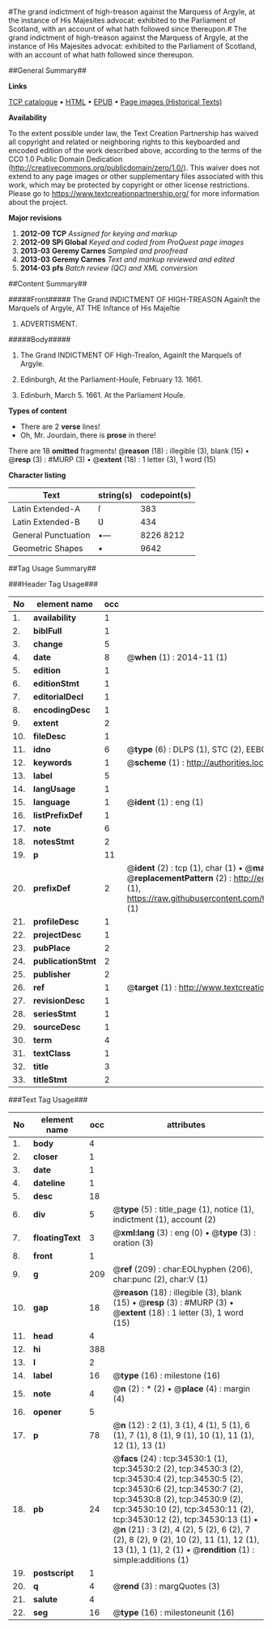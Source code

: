 #The grand indictment of high-treason against the Marquess of Argyle, at the instance of His Majesites advocat: exhibited to the Parliament of Scotland, with an account of what hath followed since thereupon.#
The grand indictment of high-treason against the Marquess of Argyle, at the instance of His Majesites advocat: exhibited to the Parliament of Scotland, with an account of what hath followed since thereupon.

##General Summary##

**Links**

[TCP catalogue](http://www.ota.ox.ac.uk/tcp/)  • 
[HTML](http://tei.it.ox.ac.uk/tcp/Texts-HTML/free/A41/A41757.html)  • 
[EPUB](http://tei.it.ox.ac.uk/tcp/Texts-EPUB/free/A41/A41757.epub) • 
[Page images (Historical Texts)](https://historicaltexts.jisc.ac.uk/eebo-99830081e)

**Availability**

To the extent possible under law, the Text Creation Partnership has waived all copyright and related or neighboring rights to this keyboarded and encoded edition of the work described above, according to the terms of the CC0 1.0 Public Domain Dedication (http://creativecommons.org/publicdomain/zero/1.0/). This waiver does not extend to any page images or other supplementary files associated with this work, which may be protected by copyright or other license restrictions. Please go to https://www.textcreationpartnership.org/ for more information about the project.

**Major revisions**

1. __2012-09__ __TCP__ *Assigned for keying and markup*
1. __2012-09__ __SPi Global__ *Keyed and coded from ProQuest page images*
1. __2013-03__ __Geremy Carnes__ *Sampled and proofread*
1. __2013-03__ __Geremy Carnes__ *Text and markup reviewed and edited*
1. __2014-03__ __pfs__ *Batch review (QC) and XML conversion*

##Content Summary##

#####Front#####
The Grand INDICTMENT OF HIGH-TREASON Againſt the Marqueſs of Argyle, AT THE Inſtance of His Majeſtie
1. ADVERTISMENT.

#####Body#####

1. The Grand INDICTMENT OF High-Treaſon, Againſt the Marqueſs of Argyle.

1. Edinburgh, At the Parliament-Houſe, February 13. 1661.

1. Edinburh, March 5. 1661. At the Parliament Houſe.

**Types of content**

  * There are 2 **verse** lines!
  * Oh, Mr. Jourdain, there is **prose** in there!

There are 18 **omitted** fragments! 
 @__reason__ (18) : illegible (3), blank (15)  •  @__resp__ (3) : #MURP (3)  •  @__extent__ (18) : 1 letter (3), 1 word (15)

**Character listing**


|Text|string(s)|codepoint(s)|
|---|---|---|
|Latin Extended-A|ſ|383|
|Latin Extended-B|Ʋ|434|
|General Punctuation|•—|8226 8212|
|Geometric Shapes|▪|9642|

##Tag Usage Summary##

###Header Tag Usage###

|No|element name|occ|attributes|
|---|---|---|---|
|1.|__availability__|1||
|2.|__biblFull__|1||
|3.|__change__|5||
|4.|__date__|8| @__when__ (1) : 2014-11 (1)|
|5.|__edition__|1||
|6.|__editionStmt__|1||
|7.|__editorialDecl__|1||
|8.|__encodingDesc__|1||
|9.|__extent__|2||
|10.|__fileDesc__|1||
|11.|__idno__|6| @__type__ (6) : DLPS (1), STC (2), EEBO-CITATION (1), PROQUEST (1), VID (1)|
|12.|__keywords__|1| @__scheme__ (1) : http://authorities.loc.gov/ (1)|
|13.|__label__|5||
|14.|__langUsage__|1||
|15.|__language__|1| @__ident__ (1) : eng (1)|
|16.|__listPrefixDef__|1||
|17.|__note__|6||
|18.|__notesStmt__|2||
|19.|__p__|11||
|20.|__prefixDef__|2| @__ident__ (2) : tcp (1), char (1)  •  @__matchPattern__ (2) : ([0-9\-]+):([0-9IVX]+) (1), (.+) (1)  •  @__replacementPattern__ (2) : http://eebo.chadwyck.com/downloadtiff?vid=$1&page=$2 (1), https://raw.githubusercontent.com/textcreationpartnership/Texts/master/tcpchars.xml#$1 (1)|
|21.|__profileDesc__|1||
|22.|__projectDesc__|1||
|23.|__pubPlace__|2||
|24.|__publicationStmt__|2||
|25.|__publisher__|2||
|26.|__ref__|1| @__target__ (1) : http://www.textcreationpartnership.org/docs/. (1)|
|27.|__revisionDesc__|1||
|28.|__seriesStmt__|1||
|29.|__sourceDesc__|1||
|30.|__term__|4||
|31.|__textClass__|1||
|32.|__title__|3||
|33.|__titleStmt__|2||


###Text Tag Usage###

|No|element name|occ|attributes|
|---|---|---|---|
|1.|__body__|4||
|2.|__closer__|1||
|3.|__date__|1||
|4.|__dateline__|1||
|5.|__desc__|18||
|6.|__div__|5| @__type__ (5) : title_page (1), notice (1), indictment (1), account (2)|
|7.|__floatingText__|3| @__xml:lang__ (3) : eng (0)  •  @__type__ (3) : oration (3)|
|8.|__front__|1||
|9.|__g__|209| @__ref__ (209) : char:EOLhyphen (206), char:punc (2), char:V (1)|
|10.|__gap__|18| @__reason__ (18) : illegible (3), blank (15)  •  @__resp__ (3) : #MURP (3)  •  @__extent__ (18) : 1 letter (3), 1 word (15)|
|11.|__head__|4||
|12.|__hi__|388||
|13.|__l__|2||
|14.|__label__|16| @__type__ (16) : milestone (16)|
|15.|__note__|4| @__n__ (2) : * (2)  •  @__place__ (4) : margin (4)|
|16.|__opener__|5||
|17.|__p__|78| @__n__ (12) : 2 (1), 3 (1), 4 (1), 5 (1), 6 (1), 7 (1), 8 (1), 9 (1), 10 (1), 11 (1), 12 (1), 13 (1)|
|18.|__pb__|24| @__facs__ (24) : tcp:34530:1 (1), tcp:34530:2 (2), tcp:34530:3 (2), tcp:34530:4 (2), tcp:34530:5 (2), tcp:34530:6 (2), tcp:34530:7 (2), tcp:34530:8 (2), tcp:34530:9 (2), tcp:34530:10 (2), tcp:34530:11 (2), tcp:34530:12 (2), tcp:34530:13 (1)  •  @__n__ (21) : 3 (2), 4 (2), 5 (2), 6 (2), 7 (2), 8 (2), 9 (2), 10 (2), 11 (1), 12 (1), 13 (1), 1 (1), 2 (1)  •  @__rendition__ (1) : simple:additions (1)|
|19.|__postscript__|1||
|20.|__q__|4| @__rend__ (3) : margQuotes (3)|
|21.|__salute__|4||
|22.|__seg__|16| @__type__ (16) : milestoneunit (16)|
